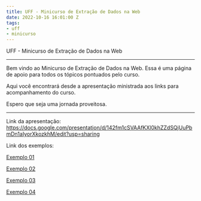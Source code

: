 ```yaml
---
title: UFF - Minicurso de Extração de Dados na Web
date: 2022-10-16 16:01:00 Z
tags:
- uff
- minicurso
---
```


UFF - Minicurso de Extração de Dados na Web

---

Bem vindo ao Minicurso de Extração de Dados na Web. Essa é uma página de apoio para todos os tópicos pontuados pelo curso.

Aqui você encontrará desde a apresentação ministrada aos links para acompanhamento do curso.

Espero que seja uma jornada proveitosa.

---

Link da apresentação: https://docs.google.com/presentation/d/142fm1cSVAAfKXl0khZZdSQjUuPbmDn1aIyorXkozkhM/edit?usp=sharing

Link dos exemplos:

[Exemplo 01
](https://replit.com/@ovvesley/minicursouff#exemplo01.py)

[Exemplo 02
](https://replit.com/@ovvesley/minicursouff#exemplo02.py)

[Exemplo 03
](https://replit.com/@ovvesley/minicursouff#exemplo03.py)

[Exemplo 04
](https://replit.com/@ovvesley/minicursouff#exemplo04.py)
